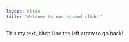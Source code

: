 ```yaml
---
layout: slide
title: "Welcome to our second slide!"
---
```

This my text, bitch
Use the left arrow to go back!